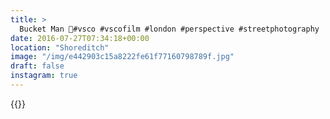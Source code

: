 ```yaml
---
title: >
  Bucket Man 🚀#vsco #vscofilm #london #perspective #streetphotography
date: 2016-07-27T07:34:18+00:00
location: "Shoreditch"
image: "/img/e442903c15a8222fe61f77160798789f.jpg"
draft: false
instagram: true
---
```


{{<photo src="/img/e442903c15a8222fe61f77160798789f.jpg">}}

